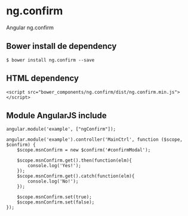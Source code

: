 # ng.confirm
Angular ng.confirm

## Bower install de dependency
```
$ bower install ng.confirm --save
```

## HTML dependency
```
<script src="bower_components/ng.confirm/dist/ng.confirm.min.js"></script>
```

## Module AngularJS include
```
angular.module('example', ["ngConfirm"]);

angular.module('example').controller('MainCtrl', function ($scope, $confirm) {
	$scope.msnConfirm = new $confirm('#confirmModal');
  
	$scope.msnConfirm.get().then(function(elm){
		console.log('Yes!');
	});
	$scope.msnConfirm.get().catch(function(elm){
		console.log('No!');
	});

	$scope.msnConfirm.set(true);
	$scope.msnConfirm.set(false);
});
```
